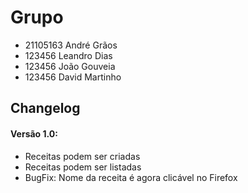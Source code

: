 ﻿# Grupo
- 21105163 André Grãos
- 123456 Leandro Dias
- 123456 João Gouveia
- 123456 David Martinho

## Changelog
#### Versão 1.0:
- Receitas podem ser criadas
- Receitas podem ser listadas
- BugFix: Nome da receita é agora clicável no Firefox